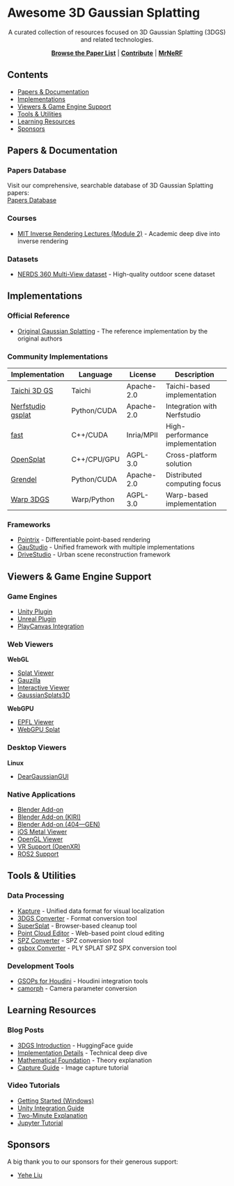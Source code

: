# Awesome 3D Gaussian Splatting

<div align="center">
  A curated collection of resources focused on 3D Gaussian Splatting (3DGS) and related technologies.
  
  [**Browse the Paper List**](https://mrnerf.github.io/awesome-3D-gaussian-splatting/) | [**Contribute**](CONTRIBUTING.md) | [**MrNeRF**](https://www.mrnerf.com)
</div>

## Contents

- [Papers & Documentation](#papers--documentation)
- [Implementations](#implementations)
- [Viewers & Game Engine Support](#viewers--game-engine-support)
- [Tools & Utilities](#tools--utilities)
- [Learning Resources](#learning-resources)
- [Sponsors](#sponsors)

## Papers & Documentation

### Papers Database
Visit our comprehensive, searchable database of 3D Gaussian Splatting papers:  
[Papers Database](https://mrnerf.github.io/awesome-3D-gaussian-splatting/)

### Courses
- [MIT Inverse Rendering Lectures (Module 2)](https://www.scenerepresentations.org/courses/inverse-graphics-23/) - Academic deep dive into inverse rendering

### Datasets
- [NERDS 360 Multi-View dataset](https://zubair-irshad.github.io/projects/neo360.html) - High-quality outdoor scene dataset

## Implementations

### Official Reference
- [Original Gaussian Splatting](https://github.com/graphdeco-inria/gaussian-splatting) - The reference implementation by the original authors

### Community Implementations
| Implementation | Language | License | Description |
|----------------|----------|----------|-------------|
| [Taichi 3D GS](https://github.com/wanmeihuali/taichi_3d_gaussian_splatting) | Taichi | Apache-2.0 | Taichi-based implementation |
| [Nerfstudio gsplat](https://github.com/nerfstudio-project/gsplat) | Python/CUDA | Apache-2.0 | Integration with Nerfstudio |
| [fast](https://github.com/MrNeRF/gaussian-splatting-cuda) | C++/CUDA | Inria/MPII | High-performance implementation |
| [OpenSplat](https://github.com/pierotofy/OpenSplat) | C++/CPU/GPU | AGPL-3.0 | Cross-platform solution |
| [Grendel](https://github.com/nyu-systems/Grendel-GS) | Python/CUDA | Apache-2.0 | Distributed computing focus |
| [Warp 3DGS](https://github.com/guoriyue/3dgs-warp-scratch) | Warp/Python | AGPL-3.0 | Warp-based implementation |

### Frameworks
- [Pointrix](https://github.com/pointrix-project/pointrix) - Differentiable point-based rendering
- [GauStudio](https://github.com/GAP-LAB-CUHK-SZ/gaustudio) - Unified framework with multiple implementations
- [DriveStudio](https://github.com/ziyc/drivestudio) - Urban scene reconstruction framework

## Viewers & Game Engine Support

### Game Engines
- [Unity Plugin](https://github.com/aras-p/UnityGaussianSplatting)
- [Unreal Plugin](https://github.com/xverse-engine/XV3DGS-UEPlugin)
- [PlayCanvas Integration](https://github.com/playcanvas/engine/tree/main/src/scene/gsplat)

### Web Viewers
**WebGL**
- [Splat Viewer](https://github.com/antimatter15/splat)
- [Gauzilla](https://github.com/BladeTransformerLLC/gauzilla)
- [Interactive Viewer](https://github.com/kishimisu/Gaussian-Splatting-WebGL)
- [GaussianSplats3D](https://github.com/mkkellogg/GaussianSplats3D)

**WebGPU**
- [EPFL Viewer](https://github.com/cvlab-epfl/gaussian-splatting-web)
- [WebGPU Splat](https://github.com/KeKsBoTer/web-splat)

### Desktop Viewers
**Linux**
- [DearGaussianGUI](https://github.com/leviome/DearGaussianGUI)

### Native Applications
- [Blender Add-on](https://github.com/ReshotAI/gaussian-splatting-blender-addon)
- [Blender Add-on (KIRI)](https://github.com/Kiri-Innovation/3dgs-render-blender-addon)
- [Blender Add-on (404—GEN)](https://github.com/404-Repo/three-gen-blender-plugin)
- [iOS Metal Viewer](https://github.com/laanlabs/metal-splats)
- [OpenGL Viewer](https://github.com/limacv/GaussianSplattingViewer)
- [VR Support (OpenXR)](https://github.com/hyperlogic/splatapult)
- [ROS2 Support](https://github.com/shadygm/ROSplat)

## Tools & Utilities

### Data Processing
- [Kapture](https://github.com/naver/kapture) - Unified data format for visual localization
- [3DGS Converter](https://github.com/francescofugazzi/3dgsconverter) - Format conversion tool 
- [SuperSplat](https://github.com/playcanvas/super-splat) - Browser-based cleanup tool
- [Point Cloud Editor](https://github.com/JohannesKrueger/pointcloudeditor) - Web-based point cloud editing
- [SPZ Converter](https://github.com/stytim/spz) - SPZ conversion tool
- [gsbox Converter](https://github.com/gotoeasy/gsbox) - PLY SPLAT SPZ SPX conversion tool

### Development Tools
- [GSOPs for Houdini](https://github.com/david-rhodes/GSOPs) - Houdini integration tools
- [camorph](https://github.com/Fraunhofer-IIS/camorph) - Camera parameter conversion

## Learning Resources

### Blog Posts
- [3DGS Introduction](https://huggingface.co/blog/gaussian-splatting) - HuggingFace guide
- [Implementation Details](https://github.com/kwea123/gaussian_splatting_notes) - Technical deep dive
- [Mathematical Foundation](https://github.com/chiehwangs/3d-gaussian-theory) - Theory explanation
- [Capture Guide](https://medium.com/@heyulei/capture-images-for-gaussian-splatting-81d081bbc826) - Image capture tutorial

### Video Tutorials
- [Getting Started (Windows)](https://youtu.be/UXtuigy_wYc)
- [Unity Integration Guide](https://youtu.be/5_GaPYBHqOo)
- [Two-Minute Explanation](https://youtu.be/HVv_IQKlafQ)
- [Jupyter Tutorial](https://www.youtube.com/watch?v=OcvA7fmiZYM)


## Sponsors

A big thank you to our sponsors for their generous support:

- [Yehe Liu](https://x.com/YeheLiu)
